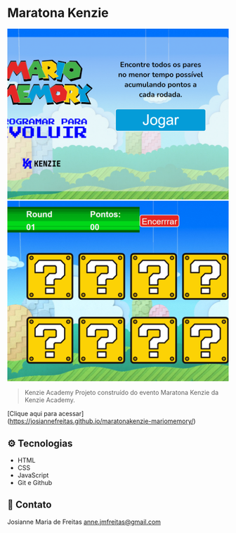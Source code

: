 # Maratona Kenzie

![preview](./.github/preview-index.png)
![preview](./.github/preview-game.png)

> Kenzie Academy
Projeto construído do evento Maratona Kenzie da Kenzie Academy.

[Clique aqui para acessar] (https://josiannefreitas.github.io/maratonakenzie-mariomemory/)

## ⚙ Tecnologias

- HTML
- CSS
- JavaScript
- Git e Github

## 📧 Contato

Josianne Maria de Freitas
anne.jmfreitas@gmail.com